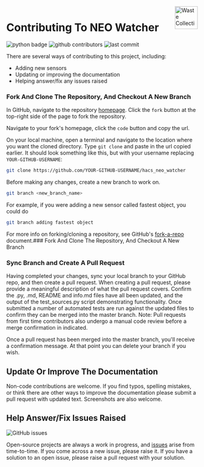 <img src="/images/icon.png" alt="Waste Collection Schedule logo" title="NEO Watcher" align="right" height="60" />

# Contributing To NEO Watcher

![python badge](https://img.shields.io/badge/Made%20with-Python-orange)
![github contributors](https://img.shields.io/github/contributors/danq8/hacs_neo_watcher?color=orange)
![last commit](https://img.shields.io/github/last-commit/danq8/neo_watcher?color=orange)

There are several ways of contributing to this project, including:

- Adding new sensors
- Updating or improving the documentation
- Helping answer/fix any issues raised

### Fork And Clone The Repository, And Checkout A New Branch

In GitHub, navigate to the repository [homepage](https://github.com/danq8/hacs_neo_watcher). Click the `fork` button at the top-right side of the page to fork the repository.

Navigate to your fork's homepage, click the `code` button and copy the url.

On your local machine, open a terminal and navigate to the location where you want the cloned directory. Type `git clone` and paste in the url copied earlier. It should look something like this, but with your username replacing `YOUR-GITHUB-USERNAME`:

```bash
git clone https://github.com/YOUR-GITHUB-USERNAME/hacs_neo_watcher
```

Before making any changes, create a new branch to work on.

```bash
git branch <new_branch_name>
```

For example, if you were adding a new sensor called fastest object, you could do

```bash
git branch adding fastest object
```

For more info on forking/cloning a repository, see GitHub's [fork-a-repo](https://docs.github.com/en/get-started/quickstart/fork-a-repo) document.### Fork And Clone The Repository, And Checkout A New Branch

### Sync Branch and Create A Pull Request

Having completed your changes, sync your local branch to your GitHub repo, and then create a pull request. When creating a pull request, please provide a meaningful description of what the pull request covers. Confirm the .py, .md, README and info.md files have all been updated, and the output of the test_sources.py script demonstrating functionality. Once submitted a number of automated tests are run against the updated files to confirm they can be merged into the master branch. Note: Pull requests from first time contributors also undergo a manual code review before a merge confirmation in indicated.

Once a pull request has been merged into the master branch, you'll receive a confirmation message. At that point you can delete your branch if you wish.

## Update Or Improve The Documentation

Non-code contributions are welcome. If you find typos, spelling mistakes, or think there are other ways to improve the documentation please submit a pull request with updated text. Screenshots are also welcome.

## Help Answer/Fix Issues Raised

![GitHub issues](https://img.shields.io/github/issues-raw/mampfes/hacs_waste_collection_schedule?color=orange)

Open-source projects are always a work in progress, and [issues](https://github.com/danq8/hacs_neo_watcher/issues) arise from time-to-time. If you come across a new issue, please raise it. If you have a solution to an open issue, please raise a pull request with your solution.
